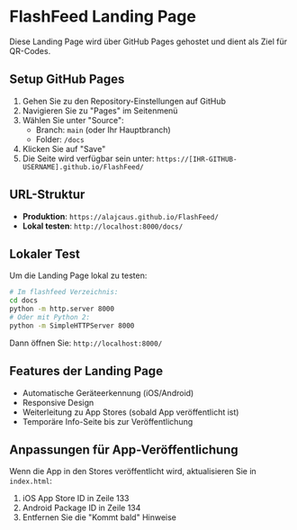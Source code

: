 # FlashFeed Landing Page

Diese Landing Page wird über GitHub Pages gehostet und dient als Ziel für QR-Codes.

## Setup GitHub Pages

1. Gehen Sie zu den Repository-Einstellungen auf GitHub
2. Navigieren Sie zu "Pages" im Seitenmenü
3. Wählen Sie unter "Source":
   - Branch: `main` (oder Ihr Hauptbranch)
   - Folder: `/docs`
4. Klicken Sie auf "Save"
5. Die Seite wird verfügbar sein unter: `https://[IHR-GITHUB-USERNAME].github.io/FlashFeed/`

## URL-Struktur

- **Produktion**: `https://alajcaus.github.io/FlashFeed/`
- **Lokal testen**: `http://localhost:8000/docs/`

## Lokaler Test

Um die Landing Page lokal zu testen:

```bash
# Im flashfeed Verzeichnis:
cd docs
python -m http.server 8000
# Oder mit Python 2:
python -m SimpleHTTPServer 8000
```

Dann öffnen Sie: `http://localhost:8000/`

## Features der Landing Page

- Automatische Geräteerkennung (iOS/Android)
- Responsive Design
- Weiterleitung zu App Stores (sobald App veröffentlicht ist)
- Temporäre Info-Seite bis zur Veröffentlichung

## Anpassungen für App-Veröffentlichung

Wenn die App in den Stores veröffentlicht wird, aktualisieren Sie in `index.html`:

1. iOS App Store ID in Zeile 133
2. Android Package ID in Zeile 134
3. Entfernen Sie die "Kommt bald" Hinweise
